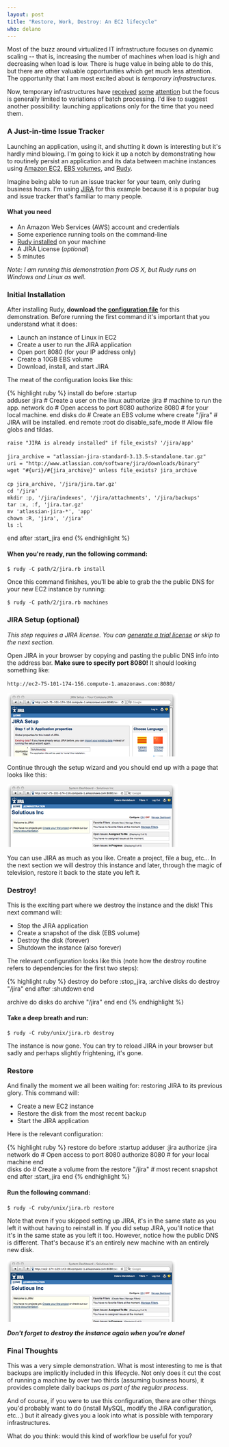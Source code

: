 ```yaml
---
layout: post
title: "Restore, Work, Destroy: An EC2 lifecycle"
who: delano
---
```


Most of the buzz around virtualized IT infrastructure focuses on dynamic scaling -- that is, increasing the number of machines when load is high and decreasing when load is low. There is huge value in being able to do this, but there are other valuable opportunities which get much less attention. The opportunity that I am most excited about is *temporary infrastructures.* 

Now, temporary infrastructures have  [received](http://open.blogs.nytimes.com/2008/05/21/the-new-york-times-archives-amazon-web-services-timesmachine/) [some](http://aws.typepad.com/aws/2009/08/pig-latin-high-level-data-processing-with-elastic-mapreduce.html) [attention](http://selenium-grid.seleniumhq.org/run_the_demo_on_ec2.html) but the focus is generally limited to variations of batch processing. I'd like to suggest another possibility: launching applications only for the time that you need them. 


### A Just-in-time Issue Tracker ###

Launching an application, using it, and shutting it down is interesting but it's hardly mind blowing. I'm going to kick it up a notch by demonstrating how to routinely persist an application and its data between machine instances using [Amazon EC2](http://aws.amazon.com/ec2/), [EBS volumes](http://aws.amazon.com/ebs/), and [Rudy](http://solutious.com/projects/rudy/). 

Imagine being able to run an issue tracker for your team, only during business hours. I'm using [JIRA](http://www.atlassian.com/software/jira/) for this example because it is a popular bug and issue tracker that's familiar to many people. 


#### What you need ####

* An Amazon Web Services (AWS) account and credentials
* Some experience running tools on the command-line
* [Rudy installed](http://solutious.com/projects/rudy/getting-started/) on your machine 
* A JIRA License (*optional*)
* 5 minutes

*Note: I am running this demonstration from OS X, but Rudy runs on Windows and Linux as well.*


### Initial Installation ###

After installing Rudy, **download the [configuration file](http://github.com/rudy/arcade/raw/2009-08-27/ruby/unix/jira.rb)** for this demonstration. Before running the first command it's important that you understand what it does:

* Launch an instance of Linux in EC2
* Create a user to run the JIRA application
* Open port 8080 (for your IP address only)
* Create a 10GB EBS volume
* Download, install, and start JIRA

The meat of the configuration looks like this:

{% highlight ruby %}
install do
  before :startup               
  adduser :jira                # Create a user on the linux
  authorize :jira              # machine to run the app.
  network do                   # Open access to port 8080
    authorize 8080             # for your local machine.
  end
  disks do                     # Create an EBS volume where
    create "/jira"             # JIRA will be installed.
  end
  remote :root do
    disable_safe_mode          # Allow file globs and tildas.
    
    raise "JIRA is already installed" if file_exists? '/jira/app'

    jira_archive = "atlassian-jira-standard-3.13.5-standalone.tar.gz"
    uri = "http://www.atlassian.com/software/jira/downloads/binary"
    wget "#{uri}/#{jira_archive}" unless file_exists? jira_archive

    cp jira_archive, '/jira/jira.tar.gz' 
    cd '/jira'
    mkdir :p, '/jira/indexes', '/jira/attachments', '/jira/backups'
    tar :x, :f, 'jira.tar.gz'
    mv 'atlassian-jira-*', 'app'
    chown :R, 'jira', '/jira'
    ls :l
  end
  after :start_jira
end
{% endhighlight %}

#### When you're ready, run the following command:

    $ rudy -C path/2/jira.rb install

Once this command finishes, you'll be able to grab the the public DNS for your new EC2 instance by running:

    $ rudy -C path/2/jira.rb machines


### JIRA Setup (optional) ###

*This step requires a JIRA license. You can [generate a trial license](http://www.atlassian.com/software/jira/Licenses.jspa) or skip to the next section.*

Open JIRA in your browser by copying and pasting the public DNS info into the address bar. **Make sure to specify port 8080!** It should looking something like: 

`http://ec2-75-101-174-156.compute-1.amazonaws.com:8080/`

<a class="graphic" href="/blog/assets/2009-q3/restore-work-destroy-01-setup.png"><img src="/blog/assets/2009-q3/restore-work-destroy-01-setup.small.png" border="0" /></a>

Continue through the setup wizard and you should end up with a page that looks like this:

<a class="graphic" href="/blog/assets/2009-q3/restore-work-destroy-02-installed.png"><img src="/blog/assets/2009-q3/restore-work-destroy-02-installed.small.png" border="0" /></a>

You can use JIRA as much as you like. Create a project, file a bug, etc... In the next section we will destroy this instance and later, through the magic of television, restore it back to the state you left it.

### Destroy! ###

This is the exciting part where we destroy the instance and the disk! This next command will:

* Stop the JIRA application
* Create a snapshot of the disk (EBS volume)
* Destroy the disk (forever)
* Shutdown the instance (also forever)

The relevant configuration looks like this (note how the destroy routine refers to dependencies for the first two steps):

{% highlight ruby %}
destroy do
  before :stop_jira, :archive
  disks do 
    destroy "/jira"
  end
  after :shutdown
end

archive do
  disks do
    archive "/jira"
  end
end
{% endhighlight %}

#### Take a deep breath and run:

    $ rudy -C ruby/unix/jira.rb destroy

The instance is now gone. You can try to reload JIRA in your browser but sadly and perhaps slightly frightening, it's gone.


### Restore ###

And finally the moment we all been waiting for: restoring JIRA to its previous glory. This command will:

* Create a new EC2 instance
* Restore the disk from the most recent backup
* Start the JIRA application

Here is the relevant configuration:

{% highlight ruby %}
restore do
  before :startup
  adduser :jira
  authorize :jira
  network do                   # Open access to port 8080
    authorize 8080             # for your local machine 
  end                          
  disks do                     # Create a volume from the
    restore "/jira"            # most recent snapshot
  end
  after :start_jira
end
{% endhighlight %}


#### Run the following command: ####

    $ rudy -C ruby/unix/jira.rb restore

Note that even if you skipped setting up JIRA, it's in the same state as you left it without having to reinstall in. If you did setup JIRA, you'll notice that it's in the same state as you left it too. However, notice how the public DNS is different. That's because it's an entirely new machine with an entirely new disk. 

<a class="graphic" href="/blog/assets/2009-q3/restore-work-destroy-03-restored.png"><img src="/blog/assets/2009-q3/restore-work-destroy-03-restored.small.png" border="0" /></a>


***Don't forget to destroy the instance again when you're done!***


### Final Thoughts ###

This was a very simple demonstration. What is most interesting to me is that backups are implicitly included in this lifecycle. Not only does it cut the cost of running a machine by over two thirds (assuming business hours), it provides complete daily backups *as part of the regular process*. 

And of course, if you were to use this configuration, there are other things you'd probably want to do (install MySQL, modify the JIRA configuration, etc...) but it already gives you a look into what is possible with temporary infrastructures.

What do you think: would this kind of workflow be useful for you?




